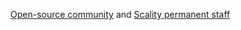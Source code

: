[Open-source community](https://s3.scality.com/v1.0/page/community) and [Scality permanent staff](http://www.scality.com/careers/)
